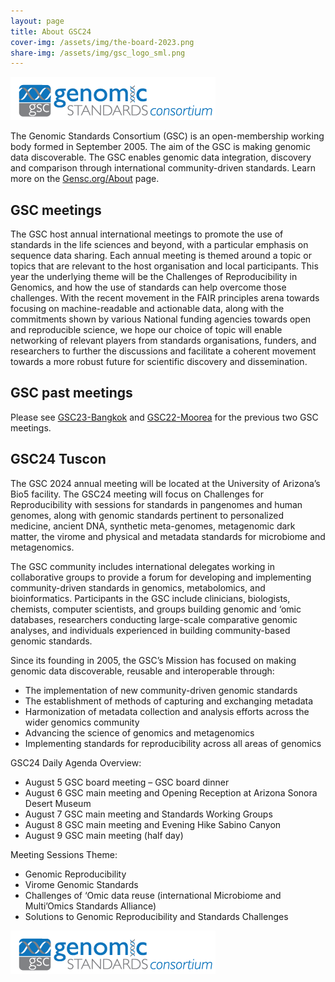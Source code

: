 ```yaml
---
layout: page
title: About GSC24
cover-img: /assets/img/the-board-2023.png
share-img: /assets/img/gsc_logo_sml.png
---
```


![GenSC logo](../assets/img/gsc_logo_sml.png)

The Genomic Standards Consortium (GSC) is an open-membership working body formed in September 2005. The aim of the GSC is making genomic data discoverable. The GSC enables genomic data integration, discovery and comparison through international community-driven standards. Learn more on the [Gensc.org/About](https://www.gensc.org/pages/about.html) page.


## GSC meetings
The GSC host annual international meetings to promote the use of standards in the life sciences and beyond, with a particular emphasis on sequence data sharing.
Each annual meeting is themed around a topic or topics that are relevant to the host organisation and local participants. This year the underlying theme will be the Challenges of Reproducibility in Genomics, and how the use of standards can help overcome those challenges.
With the recent movement in the FAIR principles arena towards focusing on machine-readable and actionable data, along with the commitments shown by various National funding agencies towards open and reproducible science, we hope our choice of topic will enable networking of relevant players from standards organisations, funders, and researchers to further the discussions and facilitate a coherent movement towards a more robust future for scientific discovery and dissemination.


## GSC past meetings
Please see [GSC23-Bangkok](https://genomicsstandardsconsortium.github.io/GSC23-Bangkok/) and [GSC22-Moorea](https://genomicsstandardsconsortium.github.io/GSC22-Moorea/) for the previous two GSC meetings.

## GSC24 Tuscon
The GSC 2024 annual meeting will be located at the University of Arizona’s Bio5 facility. The GSC24 meeting will focus on Challenges for Reproducibility with sessions for standards in pangenomes and human genomes, along with genomic standards pertinent to personalized medicine, ancient DNA, synthetic meta-genomes, metagenomic dark matter, the virome and physical and metadata standards for microbiome and metagenomics.

The GSC community includes international delegates working in collaborative groups to provide a forum for developing and implementing community-driven standards in genomics, metabolomics, and bioinformatics. Participants in the GSC include clinicians, biologists, chemists, computer scientists, and groups building genomic and ‘omic databases,  researchers conducting large-scale comparative genomic analyses, and individuals experienced in building community-based genomic standards.

Since its founding in 2005, the GSC’s Mission has focused on making genomic data discoverable, reusable and interoperable through: 

 * The implementation of new community-driven genomic standards
 * The establishment of methods of capturing and exchanging metadata
 * Harmonization of metadata collection and analysis efforts across the wider genomics community
 * Advancing the science of genomics and metagenomics
 * Implementing standards for reproducibility across all areas of genomics

GSC24 Daily Agenda Overview:

 * August 5 GSC board meeting – GSC board dinner
 * August 6 GSC main meeting and Opening Reception at Arizona Sonora Desert Museum 
 * August 7 GSC main meeting and Standards Working Groups 
 * August 8 GSC main meeting and Evening Hike Sabino Canyon
 * August 9 GSC main meeting (half day)

Meeting Sessions Theme:

 * Genomic Reproducibility
 * Virome Genomic Standards
 * Challenges of ‘Omic data reuse (international Microbiome and Multi’Omics Standards Alliance) 
 * Solutions to Genomic Reproducibility and Standards Challenges  

[<img src="https://github.com/GenomicsStandardsConsortium/GSC24-Tucson/blob/main/assets/img/gsc_logo_sml.png">](https://www.gensc.org/)
